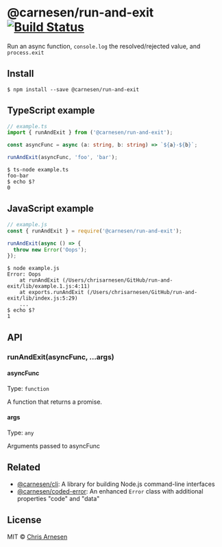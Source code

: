 # @carnesen/run-and-exit [![Build Status](https://travis-ci.com/carnesen/run-and-exit.svg?branch=master)](https://travis-ci.com/carnesen/run-and-exit)

Run an async function, `console.log` the resolved/rejected value, and `process.exit`

## Install

```
$ npm install --save @carnesen/run-and-exit
```

## TypeScript example

```ts
// example.ts
import { runAndExit } from ('@carnesen/run-and-exit');

const asyncFunc = async (a: string, b: string) => `${a}-${b}`;

runAndExit(asyncFunc, 'foo', 'bar');
```

```
$ ts-node example.ts
foo-bar
$ echo $?
0
```

## JavaScript example

```js
// example.js
const { runAndExit } = require('@carnesen/run-and-exit');

runAndExit(async () => {
  throw new Error('Oops');
});
```

```
$ node example.js
Error: Oops
    at runAndExit (/Users/chrisarnesen/GitHub/run-and-exit/lib/example.1.js:4:11)
    at exports.runAndExit (/Users/chrisarnesen/GitHub/run-and-exit/lib/index.js:5:29)
    ...
$ echo $?
1
```

## API

### runAndExit(asyncFunc, ...args)

#### asyncFunc

Type: `function`

A function that returns a promise.

#### args

Type: `any`

Arguments passed to asyncFunc

## Related
- [@carnesen/cli](https://github.com/carnesen/cli): A library for building Node.js command-line interfaces
- [@carnesen/coded-error](https://github.com/carnesen/coded-error): An enhanced `Error` class with additional properties "code" and "data"

## License

MIT © [Chris Arnesen](https://www.carnesen.com)
